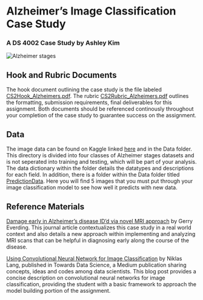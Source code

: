 # Alzheimer’s Image Classification Case Study
### A DS 4002 Case Study by Ashley Kim

![Alzheimer stages](https://media.springernature.com/full/springer-static/image/art%3A10.1186%2Falzrt47/MediaObjects/13195_2010_Article_30_Fig2_HTML.jpg?as=webp)

## Hook and Rubric Documents
The hook document outlining the case study is the file labeled [CS2Hook_Alzheimers.pdf](/CS2Hook_Alzheimers.pdf). The rubric [CS2Rubric_Alzheimers.pdf](/CS2Rubric_Alzheimers.pdf) outlines the formatting, submission requirements, final deliverables for this assignment. Both documents should be referenced continously throughout your completion of the case study to guarantee success on the assignment.

## Data
The image data can be found on Kaggle linked [here](https://www.kaggle.com/datasets/shahidzikria/alz-dataset) and in the Data folder. This directory is divided into four classes of Alzheimer stages datasets and is not seperated into training and testing, which will be part of your analysis. The data dictionary within the folder details the datatypes and descriptions for each field. In addition, there is a folder within the Data folder titled [PredictionData](). Here you will find 5 images that you must put through your image classification model to see how well it predicts with new data. 

## Reference Materials

[Damage early in Alzheimer’s disease ID’d via novel MRI approach](https://github.com/ayk2ea/DS4002-CS2_Alzheimers/blob/main/Reference%20Materials/Damage-early-in-Alzheimer%E2%80%99s-disease%20ID%E2%80%99d-via-novel-MRI-approach_Washington-University-School-of-Medicine-in-StLouis.pdf) by Gerry Everding. This journal article contextualizes this case study in a real world context and also details a new approach within implementing and analyzing MRI scans that can be helpful in diagnosing early along the course of the disease. 

[Using Convolutional Neural Network for Image Classification](https://github.com/ayk2ea/DS4002-CS2_Alzheimers/blob/main/Reference%20Materials/Using-Convolutional-Neural-Network-for-Image-Classification_by-Niklas-Lang_Towards-Data-Science.pdf) by Niklas Lang, published in Towards Data Science, a Medium publication sharing concepts, ideas and codes among data scientists. This blog post provides a concise description on convolutional neural networks for image classification, providing the student with a basic framework to approach the model building portion of the assignment.
